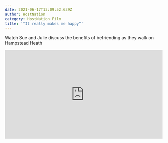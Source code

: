 ```yaml
---
date: 2021-06-17T13:09:52.639Z
author: HostNation
category: HostNation Film
title: '"It really makes me happy”'
---
```

Watch Sue and Julie discuss the benefits of befriending as they walk on Hampstead Heath

<div style="max-width:600px;margin:0 auto"><div style="position:relative;padding-bottom:56.25%"><iframe src="https://player.vimeo.com/video/309762034?title=0&amp;byline=0&amp;portrait=0" frameBorder="0" allowfullscreen="" style="position:absolute;top:0;left:0;width:100%;height:100%"></iframe></div></div>